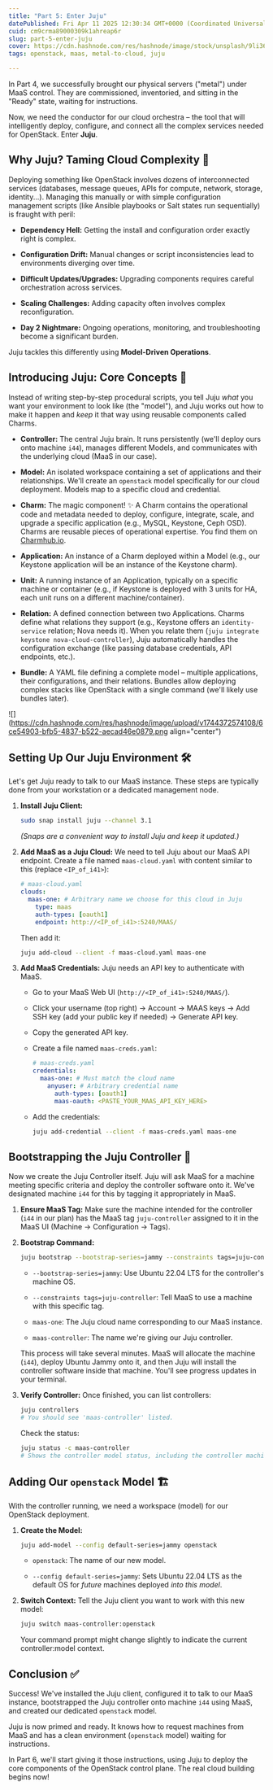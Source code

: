 ```yaml
---
title: "Part 5: Enter Juju"
datePublished: Fri Apr 11 2025 12:30:34 GMT+0000 (Coordinated Universal Time)
cuid: cm9crma89000309k1ahreap6r
slug: part-5-enter-juju
cover: https://cdn.hashnode.com/res/hashnode/image/stock/unsplash/9li36FlPayg/upload/d31502399b7ed673e67e5aed6ca133f9.jpeg
tags: openstack, maas, metal-to-cloud, juju

---
```


In Part 4, we successfully brought our physical servers ("metal") under MaaS control. They are commissioned, inventoried, and sitting in the "Ready" state, waiting for instructions.

Now, we need the conductor for our cloud orchestra – the tool that will intelligently deploy, configure, and connect all the complex services needed for OpenStack. Enter **Juju**.

## Why Juju? Taming Cloud Complexity 🤯

Deploying something like OpenStack involves dozens of interconnected services (databases, message queues, APIs for compute, network, storage, identity...). Managing this manually or with simple configuration management scripts (like Ansible playbooks or Salt states run sequentially) is fraught with peril:

* **Dependency Hell:** Getting the install and configuration order exactly right is complex.
    
* **Configuration Drift:** Manual changes or script inconsistencies lead to environments diverging over time.
    
* **Difficult Updates/Upgrades:** Upgrading components requires careful orchestration across services.
    
* **Scaling Challenges:** Adding capacity often involves complex reconfiguration.
    
* **Day 2 Nightmare:** Ongoing operations, monitoring, and troubleshooting become a significant burden.
    

Juju tackles this differently using **Model-Driven Operations**.

## Introducing Juju: Core Concepts 🧠

Instead of writing step-by-step procedural scripts, you tell Juju *what* you want your environment to look like (the "model"), and Juju works out how to make it happen and *keep* it that way using reusable components called Charms.

* **Controller:** The central Juju brain. It runs persistently (we'll deploy ours onto machine `i44`), manages different Models, and communicates with the underlying cloud (MaaS in our case).
    
* **Model:** An isolated workspace containing a set of applications and their relationships. We'll create an `openstack` model specifically for our cloud deployment. Models map to a specific cloud and credential.
    
* **Charm:** The magic component! ✨ A Charm contains the operational code and metadata needed to deploy, configure, integrate, scale, and upgrade a specific application (e.g., MySQL, Keystone, Ceph OSD). Charms are reusable pieces of operational expertise. You find them on [Charmhub.io](http://Charmhub.io).
    
* **Application:** An instance of a Charm deployed within a Model (e.g., our Keystone application will be an instance of the Keystone charm).
    
* **Unit:** A running instance of an Application, typically on a specific machine or container (e.g., if Keystone is deployed with 3 units for HA, each unit runs on a different machine/container).
    
* **Relation:** A defined connection between two Applications. Charms define what relations they support (e.g., Keystone offers an `identity-service` relation; Nova needs it). When you relate them (`juju integrate keystone nova-cloud-controller`), Juju automatically handles the configuration exchange (like passing database credentials, API endpoints, etc.).
    
* **Bundle:** A YAML file defining a complete model – multiple applications, their configurations, and their relations. Bundles allow deploying complex stacks like OpenStack with a single command (we'll likely use bundles later).
    

![](https://cdn.hashnode.com/res/hashnode/image/upload/v1744372574108/6ce54903-bfb5-4837-b522-aecad46e0879.png align="center")

## Setting Up Our Juju Environment 🛠️

Let's get Juju ready to talk to our MaaS instance. These steps are typically done from your workstation or a dedicated management node.

1. **Install Juju Client:**
    
    ```bash
    sudo snap install juju --channel 3.1
    ```
    
    *(Snaps are a convenient way to install Juju and keep it updated.)*
    
2. **Add MaaS as a Juju Cloud:** We need to tell Juju about our MaaS API endpoint. Create a file named `maas-cloud.yaml` with content similar to this (replace `<IP_of_i41>`):
    
    ```yaml
    # maas-cloud.yaml
    clouds:
      maas-one: # Arbitrary name we choose for this cloud in Juju
        type: maas
        auth-types: [oauth1]
        endpoint: http://<IP_of_i41>:5240/MAAS/
    ```
    
    Then add it:
    
    ```bash
    juju add-cloud --client -f maas-cloud.yaml maas-one
    ```
    
3. **Add MaaS Credentials:** Juju needs an API key to authenticate with MaaS.
    
    * Go to your MaaS Web UI (`http://<IP_of_i41>:5240/MAAS/`).
        
    * Click your username (top right) -&gt; Account -&gt; MAAS keys -&gt; Add SSH key (add your public key if needed) -&gt; Generate API key.
        
    * Copy the generated API key.
        
    * Create a file named `maas-creds.yaml`:
        
        ```yaml
        # maas-creds.yaml
        credentials:
          maas-one: # Must match the cloud name
            anyuser: # Arbitrary credential name
              auth-types: [oauth1]
              maas-oauth: <PASTE_YOUR_MAAS_API_KEY_HERE>
        ```
        
    * Add the credentials:
        
        ```bash
        juju add-credential --client -f maas-creds.yaml maas-one
        ```
        

## Bootstrapping the Juju Controller 🚀

Now we create the Juju Controller itself. Juju will ask MaaS for a machine meeting specific criteria and deploy the controller software onto it. We've designated machine `i44` for this by tagging it appropriately in MaaS.

1. **Ensure MaaS Tag:** Make sure the machine intended for the controller (`i44` in our plan) has the MaaS tag `juju-controller` assigned to it in the MaaS UI (Machine -&gt; Configuration -&gt; Tags).
    
2. **Bootstrap Command:**
    
    ```bash
    juju bootstrap --bootstrap-series=jammy --constraints tags=juju-controller maas-one maas-controller
    ```
    
    * `--bootstrap-series=jammy`: Use Ubuntu 22.04 LTS for the controller's machine OS.
        
    * `--constraints tags=juju-controller`: Tell MaaS to use a machine with this specific tag.
        
    * `maas-one`: The Juju cloud name corresponding to our MaaS instance.
        
    * `maas-controller`: The name we're giving our Juju controller.
        
    
    This process will take several minutes. MaaS will allocate the machine (`i44`), deploy Ubuntu Jammy onto it, and then Juju will install the controller software inside that machine. You'll see progress updates in your terminal.
    
3. **Verify Controller:** Once finished, you can list controllers:
    
    ```bash
    juju controllers
    # You should see 'maas-controller' listed.
    ```
    
    Check the status:
    
    ```bash
    juju status -c maas-controller
    # Shows the controller model status, including the controller machine.
    ```
    

## Adding Our `openstack` Model 🏗️

With the controller running, we need a workspace (model) for our OpenStack deployment.

1. **Create the Model:**
    
    ```bash
    juju add-model --config default-series=jammy openstack
    ```
    
    * `openstack`: The name of our new model.
        
    * `--config default-series=jammy`: Sets Ubuntu 22.04 LTS as the default OS for *future* machines deployed *into this model*.
        
2. **Switch Context:** Tell the Juju client you want to work with this new model:
    
    ```bash
    juju switch maas-controller:openstack
    ```
    
    Your command prompt might change slightly to indicate the current controller:model context.
    

## Conclusion ✅

Success! We've installed the Juju client, configured it to talk to our MaaS instance, bootstrapped the Juju controller onto machine `i44` using MaaS, and created our dedicated `openstack` model.

Juju is now primed and ready. It knows how to request machines from MaaS and has a clean environment (`openstack` model) waiting for instructions.

In Part 6, we'll start giving it those instructions, using Juju to deploy the core components of the OpenStack control plane. The real cloud building begins now!